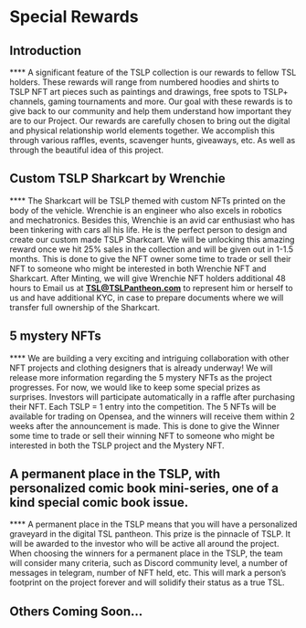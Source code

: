 # Special Rewards

## **Introduction**

&#x20;    ****     A significant feature of the TSLP collection is our rewards to fellow TSL holders. These rewards will range from numbered hoodies and shirts to TSLP NFT art pieces such as paintings and drawings, free spots to TSLP+ channels, gaming tournaments and more. Our goal with these rewards is to give back to our community and help them understand how important they are to our Project. Our rewards are carefully chosen to bring out the digital and physical relationship world elements together. We accomplish this through various raffles, events, scavenger hunts, giveaways, etc. As well as through the beautiful idea of this project.

## **Custom TSLP Sharkcart by Wrenchie**

&#x20;    ****     The Sharkcart will be TSLP themed with custom NFTs printed on the body of the vehicle. Wrenchie is an engineer who also excels in robotics and mechatronics. Besides this, Wrenchie is an avid car enthusiast who has been tinkering with cars all his life. He is the perfect person to design and create our custom made TSLP Sharkcart. We will be unlocking this amazing reward once we hit 25% sales in the collection and will be given out in 1-1.5 months. This is done to give the NFT owner some time to trade or sell their NFT to someone who might be interested in both Wrenchie NFT and Sharkcart. After Minting, we will give Wrenchie NFT holders additional 48 hours to Email us at **TSL@TSLPantheon.com** to represent him or herself to us and have additional KYC, in case to prepare documents where we will transfer full ownership of the Sharkcart.

## **5 mystery NFTs**

&#x20;    ****     We are building a very exciting and intriguing collaboration with other NFT projects and clothing designers that is already underway! We will release more information regarding the 5 mystery NFTs as the project progresses. For now, we would like to keep some special prizes as surprises. Investors will participate automatically in a raffle after purchasing their NFT. Each TSLP = 1 entry into the competition. The 5 NFTs will be available for trading on Opensea, and the winners will receive them within 2 weeks after the announcement is made. This is done to give the Winner some time to trade or sell their winning NFT to someone who might be interested in both the TSLP project and the Mystery NFT.

## **A permanent place in the TSLP, with personalized comic book mini-series, one of a kind special comic book issue.**

&#x20;    ****     A permanent place in the TSLP means that you will have a personalized graveyard in the digital TSL pantheon. This prize is the pinnacle of TSLP. It will be awarded to the investor who will be active all around the project. When choosing the winners for a permanent place in the TSLP, the team will consider many criteria, such as Discord community level, a number of messages in telegram, number of NFT held, etc. This will mark a person’s footprint on the project forever and will solidify their status as a true TSL.



## Others Coming Soon...
